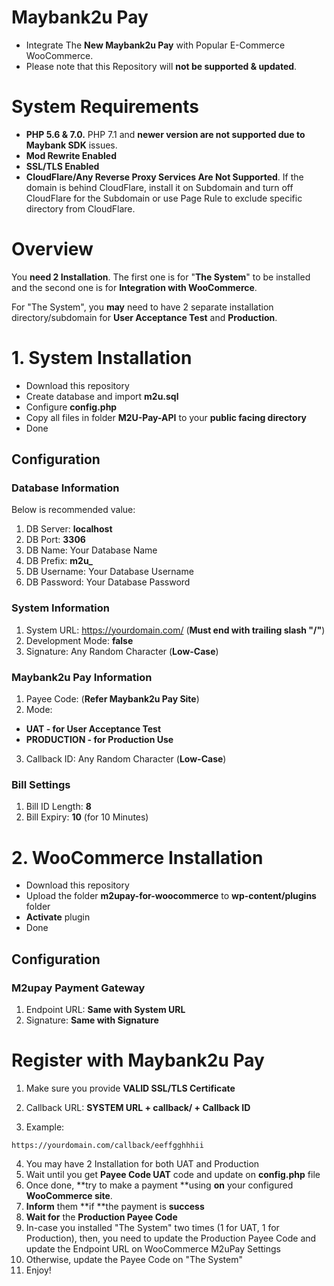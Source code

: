 # Maybank2u Pay

- Integrate The **New Maybank2u Pay** with Popular E-Commerce WooCommerce.
- Please note that this Repository will **not be supported & updated**.

# System Requirements

- **PHP 5.6 & 7.0.** PHP 7.1 and **newer version are not supported due to Maybank SDK** issues.
- **Mod Rewrite Enabled**
- **SSL/TLS Enabled**
- **CloudFlare/Any Reverse Proxy Services Are Not Supported**. If the domain is behind CloudFlare, install it on Subdomain and turn off CloudFlare for the Subdomain or use Page Rule to exclude specific directory from CloudFlare.

# Overview

You **need 2 Installation**. The first one is for "**The System**" to be installed and the second one is for **Integration with WooCommerce**.

For "The System", you **may** need to have 2 separate installation directory/subdomain for **User Acceptance Test** and **Production**.

# 1. System Installation

- Download this repository
- Create database and import **m2u.sql**
- Configure **config.php**
- Copy all files in folder **M2U-Pay-API** to your **public facing directory**
- Done

## Configuration

### Database Information

Below is recommended value:

1. DB Server: **localhost**
2. DB Port: **3306**
3. DB Name: Your Database Name
4. DB Prefix: **m2u_**
5. DB Username: Your Database Username
6. DB Password: Your Database Password

### System Information

1. System URL: https://yourdomain.com/ (**Must end with trailing slash "/"**)
2. Development Mode: **false**
3. Signature: Any Random Character (**Low-Case**)

### Maybank2u Pay Information

1. Payee Code: (**Refer Maybank2u Pay Site**)
2. Mode:
  - **UAT - for User Acceptance Test**
  - **PRODUCTION - for Production Use**
3. Callback ID: Any Random Character (**Low-Case**)

### Bill Settings

1. Bill ID Length: **8**
2. Bill Expiry: **10** (for 10 Minutes)

# 2. WooCommerce Installation

- Download this repository
- Upload the folder **m2upay-for-woocommerce** to **wp-content/plugins** folder
- **Activate** plugin
- Done

## Configuration

### M2upay Payment Gateway

1. Endpoint URL: **Same with System URL**
2. Signature: **Same with Signature**

# Register with Maybank2u Pay

1. Make sure you provide **VALID SSL/TLS Certificate**
2. Callback URL: **SYSTEM URL + callback/ + Callback ID**

3. Example: 
```
https://yourdomain.com/callback/eeffgghhhii
```
4. You may have 2 Installation for both UAT and Production
5. Wait until you get **Payee Code UAT** code and update on **config.php** file
6. Once done, **try to make a payment **using **on** your configured **WooCommerce site**.
7. **Inform** them **if **the payment is **success**
8. **Wait for** the **Production Payee Code**
9. In-case you installed "The System" two times (1 for UAT, 1 for Production), then, you need to update the Production Payee Code and update the Endpoint URL on WooCommerce M2uPay Settings 
9. Otherwise, update the Payee Code on "The System"
9. Enjoy!
